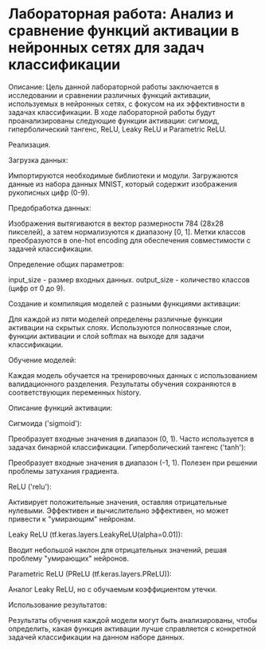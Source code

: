 # Лабораторная работа: Анализ и сравнение функций активации в нейронных сетях для задач классификации

Описание:
Цель данной лабораторной работы заключается в исследовании и сравнении различных функций активации, используемых в нейронных сетях, с фокусом на их эффективности в задачах классификации. В ходе лабораторной работы будут проанализированы следующие функции активации: сигмоид, гиперболический тангенс, ReLU, Leaky ReLU и Parametric ReLU.

Реализация.

Загрузка данных:

Импортируются необходимые библиотеки и модули.
Загружаются данные из набора данных MNIST, который содержит изображения рукописных цифр (0-9).

Предобработка данных:

Изображения вытягиваются в вектор размерности 784 (28x28 пикселей), а затем нормализуются к диапазону [0, 1].
Метки классов преобразуются в one-hot encoding для обеспечения совместимости с задачей классификации.

Определение общих параметров:

input_size - размер входных данных.
output_size - количество классов (цифр от 0 до 9).

Создание и компиляция моделей с разными функциями активации:

Для каждой из пяти моделей определены различные функции активации на скрытых слоях.
Используются полносвязные слои, функции активации и слой softmax на выходе для задачи классификации.

Обучение моделей:

Каждая модель обучается на тренировочных данных с использованием валидационного разделения.
Результаты обучения сохраняются в соответствующих переменных history.


Описание функций активации:

Сигмоида ('sigmoid'):

Преобразует входные значения в диапазон (0, 1).
Часто используется в задачах бинарной классификации.
Гиперболический тангенс ('tanh'):

Преобразует входные значения в диапазон (-1, 1).
Полезен при решении проблемы затухания градиента.

ReLU ('relu'):

Активирует положительные значения, оставляя отрицательные нулевыми.
Эффективен и вычислительно эффективен, но может привести к "умирающим" нейронам.

Leaky ReLU (tf.keras.layers.LeakyReLU(alpha=0.01)):

Вводит небольшой наклон для отрицательных значений, решая проблему "умирающих" нейронов.

Parametric ReLU (PReLU (tf.keras.layers.PReLU)):

Аналог Leaky ReLU, но с обучаемым коэффициентом утечки.

Использование результатов:

Результаты обучения каждой модели могут быть анализированы, чтобы определить, какая функция активации лучше справляется с конкретной задачей классификации на данном наборе данных.




